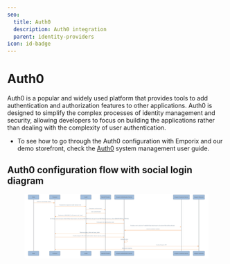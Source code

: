 ```yaml
---
seo:
  title: Auth0
  description: Auth0 integration
  parent: identity-providers
icon: id-badge
---
```


# Auth0

Auth0 is a popular and widely used platform that provides tools to add authentication and authorization features to other applications. Auth0 is designed to simplify the complex processes of identity management and security, allowing developers to focus on building the applications rather than dealing with the complexity of user authentication.

* To see how to go through the Auth0 configuration with Emporix and our demo storefront, check the [Auth0](https://app.gitbook.com/s/bTY7EwZtYYQYC6GOcdTj/system-management/authentication-and-authorization/auth0) system management user guide.

## Auth0 configuration flow with social login diagram

<figure><img src="../../static/mermaid_diagrams/auth_diagram.svg" alt=""><figcaption></figcaption></figure>

<!--
```mermaid
---
config:
  layout: fixed
  theme: base
  themeVariables:
    primaryColor: '#DDE6EE'
    primaryBorderColor: '#4C5359'
    actorBkg: '#A1BDDC'
    actorBorder: '#4C5359'
    actorLineColor: '#4C5359'
    signalColor: '#E86C07'
    signalTextColor: '#7B8B99'
    background: transparent 
---
sequenceDiagram
    participant Client
    participant Frontend
    participant Auth0
    participant OpenIDProvider as OpenID Provider
    participant EmpAuth as Emporix Authentication Service
    participant EmpCustomer as Emporix Customer Service
    participant EmpResource as Emporix Resource

    Client ->> Frontend: Clicks on social login button
    Frontend ->> Auth0: Forwards the request to Auth0 domain URL
    Auth0 ->> OpenIDProvider: Delegates authentication
    OpenIDProvider ->> Auth0: User authenticated
    Auth0 ->> Frontend: Redirects to REDIRECT_URI param with "code"
    Frontend ->> EmpAuth: Exchange code to Emporix token\nhttps://api.emporix.io/customer/${TENANT}/socialLogin?code=${CODE}&anonymous_token=${ANONYMOUS_TOKEN}
    EmpAuth ->> Auth0: Exchanges the authorization code
    EmpAuth ->> EmpCustomer: Creates a new customer if needed\nhttps://api.emporix.io/customer/{tenant}/socialLogin
    EmpCustomer ->> EmpAuth: Returns customer number
    EmpAuth ->> Frontend: Returns access_token and saas_token
    Frontend ->> EmpAuth: Invokes Emporix API with `Authorization: Bearer (access_token)`
    EmpAuth ->> EmpAuth: Validates token
    EmpAuth ->> EmpResource: Invokes Emporix API
    EmpResource ->> Frontend: Resource response
  ```
  -->